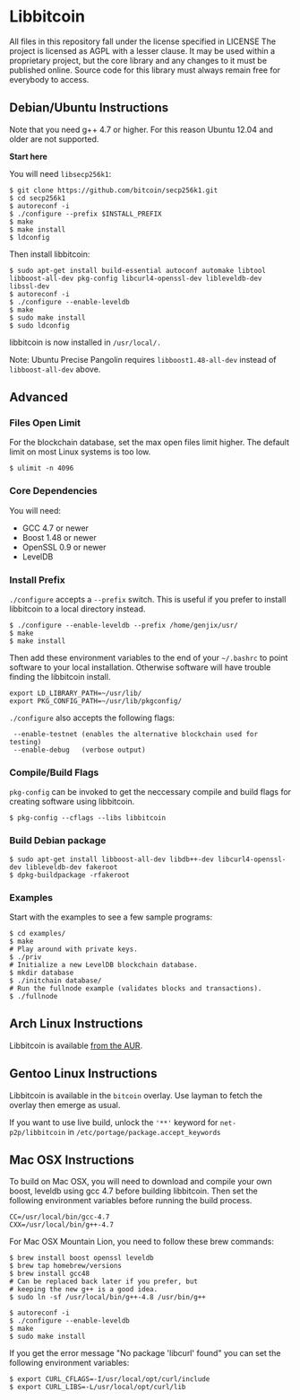 Libbitcoin
==========

All files in this repository fall under the license specified in LICENSE
The project is licensed as AGPL with a lesser clause. It may be used within
a proprietary project, but the core library and any changes to it must be
published online. Source code for this library must always remain free for
everybody to access.

Debian/Ubuntu Instructions
--------------------------

Note that you need g++ 4.7 or higher. For this reason Ubuntu 12.04 and older are not supported.

**Start here**

You will need `libsecp256k1`:

    $ git clone https://github.com/bitcoin/secp256k1.git
    $ cd secp256k1
    $ autoreconf -i
    $ ./configure --prefix $INSTALL_PREFIX
    $ make
    $ make install
    $ ldconfig

Then install libbitcoin:

    $ sudo apt-get install build-essential autoconf automake libtool libboost-all-dev pkg-config libcurl4-openssl-dev libleveldb-dev libssl-dev
    $ autoreconf -i
    $ ./configure --enable-leveldb
    $ make
    $ sudo make install
    $ sudo ldconfig

libbitcoin is now installed in `/usr/local/.`

Note: Ubuntu Precise Pangolin requires `libboost1.48-all-dev` instead of
  `libboost-all-dev` above.

Advanced
--------

### Files Open Limit

For the blockchain database, set the max open files limit higher.
The default limit on most Linux systems is too low.

    $ ulimit -n 4096

### Core Dependencies

You will need:

* GCC 4.7 or newer
* Boost 1.48 or newer
* OpenSSL 0.9 or newer
* LevelDB

### Install Prefix

`./configure` accepts a `--prefix` switch. This is useful if you prefer to
install libbitcoin to a local directory instead.

    $ ./configure --enable-leveldb --prefix /home/genjix/usr/
    $ make
    $ make install

Then add these environment variables to the end of your `~/.bashrc` to point
software to your local installation. Otherwise software will have trouble
finding the libbitcoin install.

    export LD_LIBRARY_PATH=~/usr/lib/
    export PKG_CONFIG_PATH=~/usr/lib/pkgconfig/

`./configure` also accepts the following flags:

     --enable-testnet (enables the alternative blockchain used for testing)
     --enable-debug   (verbose output)

### Compile/Build Flags

`pkg-config` can be invoked to get the neccessary compile and build flags
for creating software using libbitcoin.

    $ pkg-config --cflags --libs libbitcoin

### Build Debian package

    $ sudo apt-get install libboost-all-dev libdb++-dev libcurl4-openssl-dev libleveldb-dev fakeroot
    $ dpkg-buildpackage -rfakeroot

### Examples

Start with the examples to see a few sample programs:

    $ cd examples/
    $ make
    # Play around with private keys.
    $ ./priv
    # Initialize a new LevelDB blockchain database.
    $ mkdir database
    $ ./initchain database/
    # Run the fullnode example (validates blocks and transactions).
    $ ./fullnode

Arch Linux Instructions
-----------------------

Libbitcoin is available [from the AUR](https://aur.archlinux.org/packages/libbitcoin-leveldb-git/).

Gentoo Linux Instructions
-------------------------

Libbitcoin is available in the `bitcoin` overlay. Use layman to fetch
the overlay then emerge as usual.

If you want to use live build, unlock the `'**'` keyword for `net-p2p/libbitcoin`
in `/etc/portage/package.accept_keywords`

Mac OSX Instructions
--------------------

To build on Mac OSX, you will need to download and compile your own boost,
leveldb using gcc 4.7 before building libbitcoin. Then set the following
environment variables before running the build process.

    CC=/usr/local/bin/gcc-4.7
    CXX=/usr/local/bin/g++-4.7

For Mac OSX Mountain Lion, you need to follow these brew commands:

    $ brew install boost openssl leveldb
    $ brew tap homebrew/versions
    $ brew install gcc48
    # Can be replaced back later if you prefer, but
    # keeping the new g++ is a good idea.
    $ sudo ln -sf /usr/local/bin/g++-4.8 /usr/bin/g++

    $ autoreconf -i
    $ ./configure --enable-leveldb
    $ make
    $ sudo make install

If you get the error message "No package 'libcurl' found" you can set the following environment variables:

    $ export CURL_CFLAGS=-I/usr/local/opt/curl/include
    $ export CURL_LIBS=-L/usr/local/opt/curl/lib
